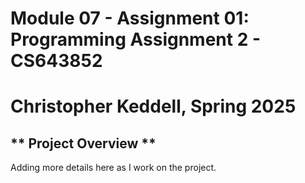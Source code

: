 # Module 07 - Assignment 01: Programming Assignment 2 - CS643852
# Christopher Keddell, Spring 2025

## ** Project Overview **
Adding more details here as I work on the project.